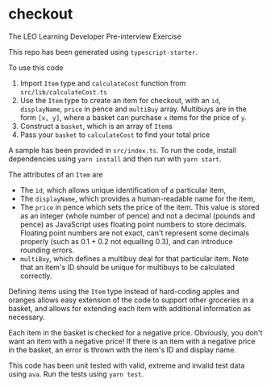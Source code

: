 # checkout

The LEO Learning Developer Pre-interview Exercise

This repo has been generated using `typescript-starter`.

To use this code

1. Import `Item` type and `calculateCost` function from `src/lib/calculateCost.ts`
2. Use the `Item` type to create an item for checkout, with an `id`, `displayName`, `price` in pence and `multiBuy` array. Multibuys are in the form `[x, y]`, where a basket can purchase `x` items for the price of `y`.
3. Construct a `basket`, which is an array of `Item`s
4. Pass your `basket` to `calculateCost` to find your total price

A sample has been provided in `src/index.ts`. To run the code, install dependencies using `yarn install` and then run with `yarn start`.

The attributes of an `Item` are

- The `id`, which allows unique identification of a particular item,
- The `displayName`, which provides a human-readable name for the item,
- The `price` in pence which sets the price of the item. This value is stored as an integer (whole number of pence) and not a decimal (pounds and pence) as JavaScript uses floating point numbers to store decimals. Floating point numbers are not exact, can't represent some decimals properly (such as 0.1 + 0.2 not equalling 0.3), and can introduce rounding errors.
- `multiBuy`, which defines a multibuy deal for that particular item. Note that an item's ID should be unique for multibuys to be calculated correctly.

Defining items using the `Item` type instead of hard-coding apples and oranges allows easy extension of the code to support other groceries in a basket, and allows for extending each item with additional information as necessary.

Each item in the basket is checked for a negative price. Obviously, you don't want an item with a negative price! If there is an item with a negative price in the basket, an error is thrown with the item's ID and display name.

This code has been unit tested with valid, extreme and invalid test data using `ava`. Run the tests using `yarn test`.
